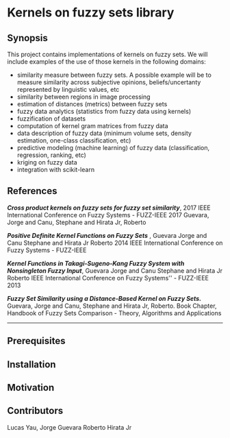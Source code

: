# Kernels on fuzzy sets library

## Synopsis
This project contains implementations of kernels on fuzzy sets. 
We will include examples of the use of those kernels in the following domains:
* similarity measure between fuzzy sets. A possible example will be to measure similarity across subjective opinions, beliefs/uncertanty represented by linguistic values, etc
* similarity between regions in image processing
* estimation of distances (metrics) between fuzzy sets
* fuzzy data analytics (statistics from fuzzy data using kernels)
* fuzzification of datasets
* computation of kernel gram matrices from fuzzy data
* data description of fuzzy data (minimum volume sets, density estimation, one-class classification, etc)
* predictive modeling (machine learning) of fuzzy data (classification, regression, ranking, etc) 
* kriging on fuzzy data
* integration with scikit-learn

## References

**_Cross product kernels on fuzzy sets for fuzzy set similarity_**,
2017 IEEE International Conference on Fuzzy Systems - FUZZ-IEEE 2017
Guevara, Jorge  and Canu, Stephane and Hirata Jr, Roberto 

**_Positive Definite Kernel Functions on Fuzzy Sets_** , 
Guevara Jorge and Canu Stephane and Hirata Jr Roberto 
2014 IEEE International Conference on Fuzzy Systems - FUZZ-IEEE 

**_Kernel Functions in Takagi-Sugeno-Kang Fuzzy System with Nonsingleton Fuzzy Input_**, 
Guevara Jorge and Canu Stephane and Hirata Jr Roberto 
IEEE International Conference on Fuzzy Systems'' - FUZZ-IEEE 2013

**_Fuzzy Set Similarity using a Distance-Based Kernel on Fuzzy Sets._**
Guevara, Jorge and Canu, Stephane and Hirata Jr, Roberto. 
Book Chapter, Handbook of Fuzzy Sets Comparison - Theory, Algorithms and Applications

---
## Prerequisites

## Installation

## Motivation

## Contributors
Lucas Yau, 
Jorge Guevara
Roberto Hirata Jr
